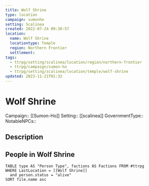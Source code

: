 ```yaml
---
title: Wolf Shrine
type: location
campaign: sumonho
setting: Scalinea
created: 2022-07-24 09:30:57
location:
  name: Wolf Shrine
  locationtype: Temple
  region: Northern Frontier
  settlement: 
tags:
  - ttrpg/setting/scalinea/location/region/northern-frontier
  - ttrpg/campaign/sumon-ho
  - ttrpg/setting/scalinea/location/temple/wolf-shrine
updated: 2023-11-21T01:32
---
```

# Wolf Shrine

Campaign:: [[Sumon-Ho]]
Setting:: [[scalinea]]
GovernmentType::
NotableNPCs::

## Description



## People in Wolf Shrine

```dataview
TABLE type AS "Person Type", factions AS Factions FROM #ttrpg 
WHERE LastLocation = [[Wolf Shrine]]
  and person.status = "alive"
SORT file.name asc
```
